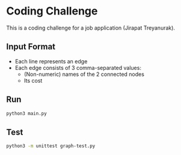 # Coding Challenge

This is a coding challenge for a job application (Jirapat Treyanurak).

## Input Format

* Each line represents an edge
* Each edge consists of 3 comma-separated values:
  * (Non-numeric) names of the 2 connected nodes
  * Its cost

## Run

```bash
python3 main.py
```

## Test

```bash
python3 -m unittest graph-test.py
```
